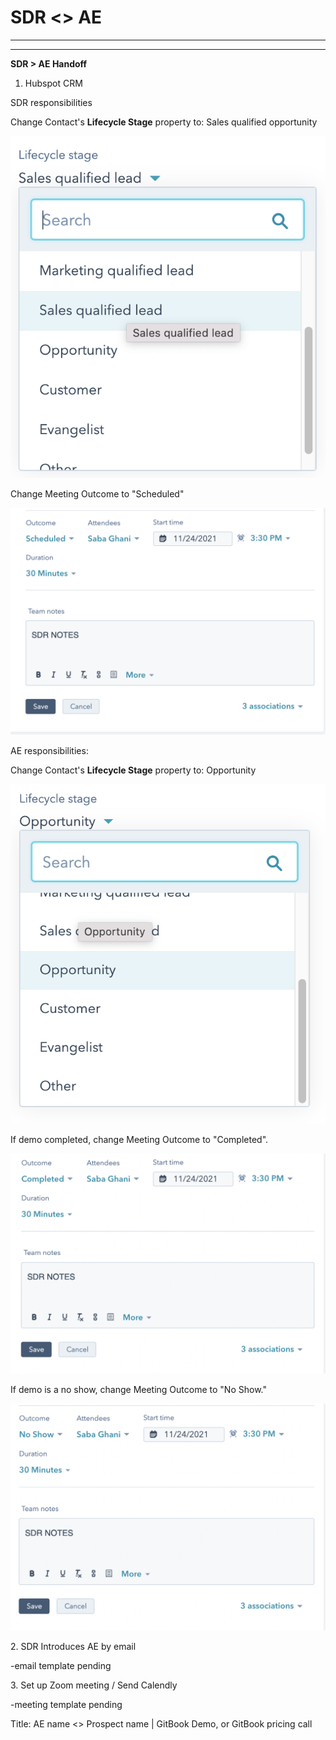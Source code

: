 # SDR <> AE

****

****

**SDR > AE Handoff**

1. Hubspot CRM

SDR responsibilities

Change Contact's **Lifecycle Stage** property to: Sales qualified opportunity

![](<../../.gitbook/assets/Lifecycle stage.png>)

Change Meeting Outcome to "Scheduled"

![](../../.gitbook/assets/Outcome.png)

AE responsibilities:

Change Contact's **Lifecycle Stage** property to: Opportunity

![](<../../.gitbook/assets/Lifecycle stage (1).png>)

If demo completed, change Meeting Outcome to "Completed".

![](<../../.gitbook/assets/Outcome (1).png>)

If demo is a no show, change Meeting Outcome to "No Show."

![](<../../.gitbook/assets/Outcome (2).png>)

2\. SDR Introduces AE by email

\-email template pending

3\. Set up Zoom meeting / Send Calendly&#x20;

\-meeting template pending

Title: AE name <> Prospect name | GitBook Demo, or GitBook pricing call
